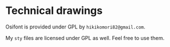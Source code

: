 # Technical drawings

Osifont is provided under GPL by `hikikomori82@gmail.com`.

My `sty` files are licensed under GPL as well. Feel free to use them.
